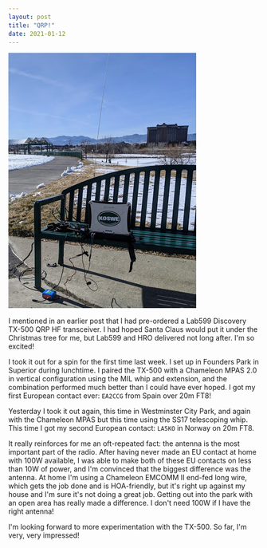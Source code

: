 ```yaml
---
layout: post
title: "QRP!"
date: 2021-01-12
---
```


![QRP station in a park](/assets/2021-01-11-qrp.jpg)

I mentioned in an earlier post that I had pre-ordered a Lab599 Discovery TX-500 QRP HF transceiver.
I had hoped Santa Claus would put it under the Christmas tree for me, but Lab599 and HRO delivered
not long after. I'm so excited!

I took it out for a spin for the first time last week. I set up in Founders Park in Superior during
lunchtime. I paired the TX-500 with a Chameleon MPAS 2.0 in vertical configuration using the MIL
whip and extension, and the combination performed much better than I could have ever hoped. I got my
first European contact ever: `EA2CCG` from Spain over 20m FT8!

Yesterday I took it out again, this time in Westminster City Park, and again with the Chameleon MPAS
but this time using the SS17 telescoping whip. This time I got my second European contact: `LA5KO`
in Norway on 20m FT8.

It really reinforces for me an oft-repeated fact: the antenna is the most important part of the
radio. After having never made an EU contact at home with 100W available, I was able to make both of
these EU contacts on less than 10W of power, and I'm convinced that the biggest difference was the
antenna. At home I'm using a Chameleon EMCOMM II end-fed long wire, which gets the job done and is
HOA-friendly, but it's right up against my house and I'm sure it's not doing a great job. Getting
out into the park with an open area has really made a difference. I don't need 100W if I have the
right antenna!

I'm looking forward to more experimentation with the TX-500. So far, I'm very, very impressed!
